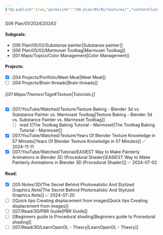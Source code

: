```yaml
---
{"dg-publish":true,"permalink":"/06-plan/05/01/textures/","contentClasses":"daily page-cyan Wednesday","tags":["goal"],"noteIcon":"","created":"2025-01-21T01:20:17.372+10:00","updated":"2025-01-28T04:27:39.567+10:00"}
---
```


[[06 Plan/01/2024\|2024]]
#### Subgoals:
-  [[06 Plan/05/02/Substanse painter\|Substanse painter]]
-  [[06 Plan/05/02/Marmoset Toolbag\|Marmoset Toolbag]]
-  [[01 Maps/Topics/Color Management\|Color Management]]
#### Projects:
- [x] [[04 Projects/Portfolio/Meet Meat\|Meet Meat]]
- [ ] [[04 Projects/Brain threads\|Brain threads]]
###### [[01 Maps/Themes/Tags#Texture\|Tutorials:]]
- [x] [[07/YouTube/Watched/Texture/Texture Baking - Blender 3d vs. Substance Painter vs. Marmoset Toolbag\|Texture Baking - Blender 3d vs. Substance Painter vs. Marmoset Toolbag]]
	- [ ] read [[The Toolbag Baking Tutorial - Marmoset\|The Toolbag Baking Tutorial - Marmoset]]
- [x] [[07/YouTube/Watched/Texture/Years Of Blender Texture Knowledge in 57 Minutes\|Years Of Blender Texture Knowledge in 57 Minutes]] ✅ 2024-11-11
- [x] [[07/YouTube/Watched/Tutorial/EASIEST Way to Make Painterly Animations in Blender 3D (Procedural Shader)\|EASIEST Way to Make Painterly Animations in Blender 3D (Procedural Shader)]]  ✅ 2024-07-02
#### Read:
- [x] [[05 Notes/3D/The Secret Behind Photorealistic And Stylized Graphics.Note\|The Secret Behind Photorealistic And Stylized Graphics.Note]]  ✅ 2024-07-20
- [ ] [[Quick tips Creating displacement from images\|Quick tips Creating displacement from images]]
- [ ] [[07/Read/3D/PBR Guide\|PBR Guide]]
- [ ] [[Beginners guide to Procedural shading\|Beginners guide to Procedural shading]]
- [ ] [[07/Read/3D/LearnOpenGL - Theory\|LearnOpenGL - Theory]]